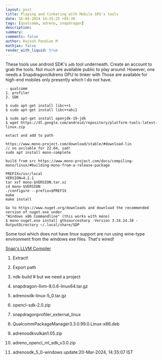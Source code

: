 ```yaml
---
layout: post
title: Playing and tinkering with Mobile GPU's tools
date: 16-04-2024 14:25:25 +05:30
tags: [qualcomm, adreno, snapdragon]
description:
summary:
comments: false
author: Rajesh Pandian M
mathjax: false
render_with_liquid: true
---
```


These tools use android SDK's `adb` tool underneath. Create an account to grab the tools. 
Not much are available public to play around. However, one needs a Snapdragon/Adreno GPU to tinker with
Those are available for high-end mobiles only presently which I do not have.

```
- qualcomm 
1. profiler
2. SDK
 
$ sudo apt-get install libc++1
$ sudo apt-get install libc++abi1

$ sudo apt-get install openjdk-19-jdk
$ wget https://dl.google.com/android/repository/platform-tools-latest-linux.zip

extact and add to path

https://www.mono-project.com/download/stable/#download-lin
// no avilable for 22.04, sad!
sudo apt install mono-complete

build from src https://www.mono-project.com/docs/compiling-mono/linux/#building-mono-from-a-release-package

PREFIX=/usr/local
VERSION=4.2.1
tar xvf mono-$VERSION.tar.xz
cd mono-$VERSION
./configure --prefix=$PREFIX
make
make install

Go to https://www.nuget.org/downloads and download the recommended version of nuget.exe under 
"Windows x86 Commandline" (this works with mono)
$ mono nuget.exe install gtksourcesharp -Version 3.24.24.38 -OutputDirectory ~/.local/share/SDP

```
Some tool which does not have linux support are run using wine-type environment from the windows exe files. That's wired!

[Snap's LLVM Compiler](https://developer.qualcomm.com/software/snapdragon-llvm-compiler-android/tools)


1. Extract!
2. Export path
3. ndk-build # but we need a project


4. snapdragon-llvm-8.0.6-linux64.tar.gz
5. adrenosdk-linux-5_0.tar.gz
6. opencl-sdk-2.0.zip
7. snapdragonprofiler_external_linux
8. QualcommPackageManager3.3.0.99.0.Linux-x86.deb
9. adrenosdkvulkan1.05.zip
10. adreno_opencl_ml_sdk_v3.0.zip
11. adrenosdk_5_0-windows
update:20-Mar-2024, 14:35:07 IST
